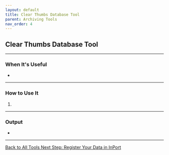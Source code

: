 ```yaml
---
layout: default
title: Clear Thumbs Database Tool
parent: Archiving Tools
nav_order: 4
---
```


## Clear Thumbs Database Tool


---

### When It's Useful

- 

---

### How to Use It

1. 


---

### Output

- 
---

<a href="{{ '/docs/Tools' | relative_url }}" class="btn btn-custom fs-6 mb-4 mb-md-0">
  Back to All Tools
   
<a href="{{ '/docs/Register-Data-in-InPort' | relative_url }}" class="btn btn-custom fs-6 mb-4 mb-md-0">
  Next Step: Register Your Data in InPort
